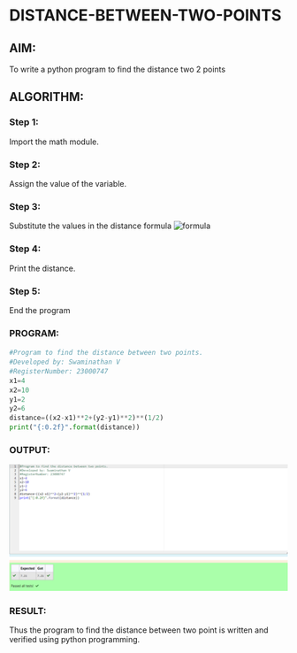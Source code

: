 # DISTANCE-BETWEEN-TWO-POINTS

## AIM:
To write a python program to find the distance two 2 points
## ALGORITHM:
### Step 1: 
Import the math module.
### Step 2: 
Assign the value of the variable.
### Step 3:
Substitute the values in the distance formula  ![formula](/formula.JPG)
### Step 4: 
Print the distance.
### Step 5: 
End the program
### PROGRAM:
  ```Python
  #Program to find the distance between two points.
#Developed by: Swaminathan V 
#RegisterNumber: 23000747
x1=4
x2=10
y1=2
y2=6
distance=((x2-x1)**2+(y2-y1)**2)**(1/2)
print("{:0.2f}".format(distance))
  ```
### OUTPUT:
![output](distance.png)
### RESULT:
Thus the program to find the distance between two point is written and verified using python programming.

